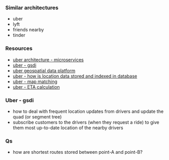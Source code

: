 ### Similar architectures
- uber
- lyft
- friends nearby
- tinder

### Resources
- [uber architecture - microservices](https://www.codekarle.com/system-design/Uber-system-design.html)
- [uber - gsdi](https://www.educative.io/courses/grokking-the-system-design-interview/YQVkjp548NM)
- [uber geospatial data platform](https://www.youtube.com/watch?v=Dc5WYYhMOIQ&t=292s&ab_channel=DataWorksSummit)
- [uber - how is location data stored and indexed in database](https://www.youtube.com/watch?v=AzptiVdUJXg&ab_channel=UberEngineering)
- [uber - map matching](https://www.youtube.com/watch?v=ChtumoDfZXI&ab_channel=UberEngineering)
- [uber - ETA calculation](https://www.youtube.com/watch?v=FEebOd-Pdwg&ab_channel=UberEngineering)

### Uber - gsdi
- how to deal with frequent location updates from drivers and update the quad (or segment tree)
- subscribe customers to the drivers (when they request a ride) to give them most up-to-date location of the nearby drivers

### Qs
- how are shortest routes stored between point-A and point-B? 
